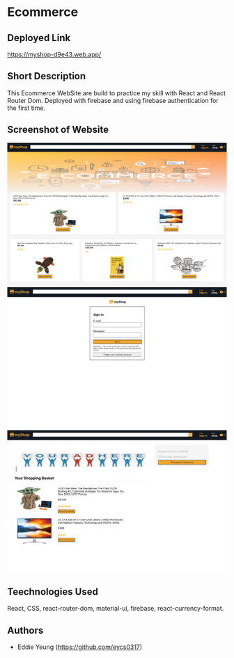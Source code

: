 # Ecommerce


## Deployed Link

https://myshop-d9e43.web.app/

## Short Description

This Ecommerce WebSite are build to practice my skill with React and React Router Dom.
Deployed with firebase and using firebase authentication for the first time.

## Screenshot of Website

![Screenshot Image](./public/homescreen.png)
![Screenshot Image](./public/login.png)
![Screenshot Image](./public/checkout.png)

## Teechnologies Used

React, CSS, react-router-dom, material-ui, firebase, react-currency-format.

## Authors

- Eddie Yeung (https://github.com/eycs0317)
